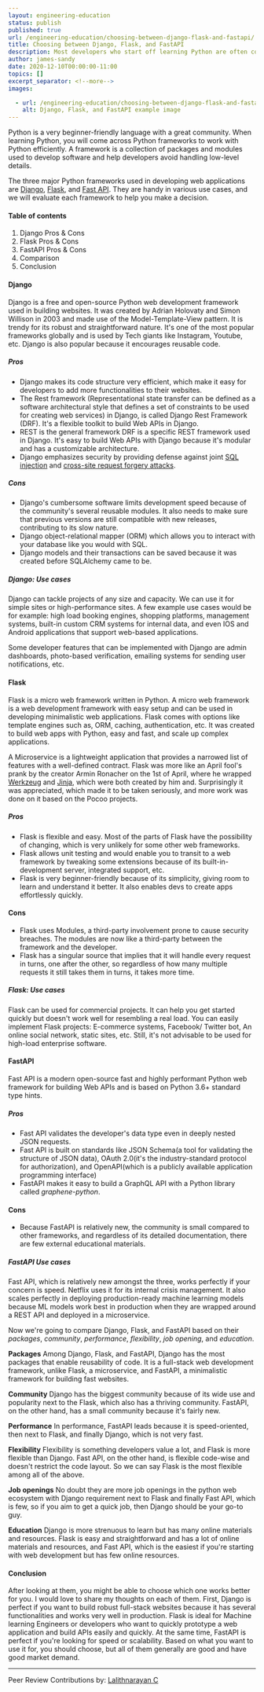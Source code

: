 ```yaml
---
layout: engineering-education
status: publish
published: true
url: /engineering-education/choosing-between-django-flask-and-fastapi/
title: Choosing between Django, Flask, and FastAPI
description: Most developers who start off learning Python are often confused after the introductory Python course if they should learn Django, Flask, or Fast API. This article will highlight some features that will enable a beginner to make the right choice.
author: james-sandy
date: 2020-12-10T00:00:00-11:00
topics: []
excerpt_separator: <!--more-->
images:

  - url: /engineering-education/choosing-between-django-flask-and-fastapi/hero.jpg
    alt: Django, Flask, and FastAPI example image
---
```

Python is a very beginner-friendly language with a great community. When learning Python, you will come across Python frameworks to work with Python efficiently. A framework is a collection of packages and modules used to develop software and help developers avoid handling low-level details.
<!--more-->
The three major Python frameworks used in developing web applications are [Django](https://www.djangoproject.com/), [Flask](https://en.wikipedia.org/wiki/Flask_(web_framework)), and [Fast API](https://fastapi.tiangolo.com/). They are handy in various use cases, and we will evaluate each framework to help you make a decision.

#### Table of contents
1. Django Pros & Cons
2. Flask Pros & Cons
3. FastAPI Pros & Cons
4. Comparison
5. Conclusion

#### Django
Django is a free and open-source Python web development framework used in building websites. It was created by Adrian Holovaty and Simon Willison in 2003 and made use of the Model-Template-View pattern. It is trendy for its robust and straightforward nature. It's one of the most popular frameworks globally and is used by Tech giants like Instagram, Youtube, etc. Django is also popular because it encourages reusable code.

##### Pros
- Django makes its code structure very efficient, which make it easy for developers to add more functionalities to their websites.
- The Rest framework (Representational state transfer can be defined as a software architectural style that defines a set of constraints to be used for creating web services) in Django, is called Django Rest Framework (DRF). It's a flexible toolkit to build Web APIs in Django. 
- REST is the general framework DRF is a specific REST framework used in Django. It's easy to build Web APIs with Django because it's modular and has a customizable architecture.
- Django emphasizes security by providing defense against joint [SQL injection](https://en.wikipedia.org/wiki/SQL_injection) and [cross-site request forgery attacks](https://en.wikipedia.org/wiki/Cross-site_request_forgery).

##### Cons
- Django's cumbersome software limits development speed because of the community's several reusable modules. It also needs to make sure that previous versions are still compatible with new releases, contributing to its slow nature. 
- Django object-relational mapper (ORM) which allows you to interact with your database like you would with SQL. 
- Django models and their transactions can be saved because it was created before SQLAlchemy came to be.

##### Django: Use cases
Django can tackle projects of any size and capacity. We can use it for simple sites or high-performance sites. A few example use cases would be for example: high load booking engines, shopping platforms, management systems, built-in custom CRM systems for internal data, and even IOS and Android applications that support web-based applications. 

Some developer features that can be implemented with Django are admin dashboards, photo-based verification, emailing systems for sending user notifications, etc.

#### Flask
Flask is a micro web framework written in Python. A micro web framework is a web development framework with easy setup and can be used in developing minimalistic web applications. Flask comes with options like template engines such as, ORM, caching, authentication, etc. It was created to build web apps with Python, easy and fast, and scale up complex applications. 

A Microservice is a lightweight application that provides a narrowed list of features with a well-defined contract. Flask was more like an April fool's prank by the creator Armin Ronacher on the 1st of April, where he wrapped [Werkzeug](https://werkzeug.palletsprojects.com/en/1.0.x/) and [Jinja](https://jinja.palletsprojects.com/en/2.11.x/), which were both created by him and. Surprisingly it was appreciated, which made it to be taken seriously, and more work was done on it based on the Pocoo projects.

##### Pros
- Flask is flexible and easy. Most of the parts of Flask have the possibility of changing, which is very unlikely for some other web frameworks.
- Flask allows unit testing and would enable you to transit to a web framework by tweaking some extensions because of its built-in-development server, integrated support, etc.
- Flask is very beginner-friendly because of its simplicity, giving room to learn and understand it better. It also enables devs to create apps effortlessly quickly. 

#### Cons
- Flask uses Modules, a third-party involvement prone to cause security breaches. The modules are now like a third-party between the framework and the developer.
- Flask has a singular source that implies that it will handle every request in turns, one after the other, so regardless of how many multiple requests it still takes them in turns, it takes more time.

##### Flask: Use cases
Flask can be used for commercial projects. It can help you get started quickly but doesn't work well for resembling a real load. You can easily implement Flask projects: E-commerce systems, Facebook/ Twitter bot, An online social network, static sites, etc. Still, it's not advisable to be used for high-load enterprise software.

#### FastAPI  
Fast API is a modern open-source fast and highly performant Python web framework for building Web APIs and is based on Python 3.6+ standard type hints. 

##### Pros
- Fast API validates the developer's data type even in deeply nested JSON requests.
- Fast API is built on standards like JSON Schema(a tool for validating the structure of JSON data), OAuth 2.0(it's the industry-standard protocol for authorization), and OpenAPI(which is a publicly available application programming interface)
- FastAPI makes it easy to build a GraphQL API with a Python library called *graphene-python*.

#### Cons
- Because FastAPI is relatively new, the community is small compared to other frameworks, and regardless of its detailed documentation, there are few external educational materials.

##### FastAPI Use cases
Fast API, which is relatively new amongst the three, works perfectly if your concern is speed. Netflix uses it for its internal crisis management. It also scales perfectly in deploying production-ready machine learning models because ML models work best in production when they are wrapped around a REST API and deployed in a microservice.

Now we're going to compare Django, Flask, and FastAPI based on their *packages*, *community*, *performance*, *flexibility*, *job opening*, and *education*.

**Packages**
Among Django, Flask, and FastAPI, Django has the most packages that enable reusability of code. It is a full-stack web development framework, unlike Flask, a microservice, and FastAPI, a minimalistic framework for building fast websites.

**Community**
Django has the biggest community because of its wide use and popularity next to the Flask, which also has a thriving community. FastAPI, on the other hand, has a small community because it's fairly new.

**Performance**
In performance, FastAPI leads because it is speed-oriented, then next to Flask, and finally Django, which is not very fast.

**Flexibility**
Flexibility is something developers value a lot, and Flask is more flexible than Django. Fast API, on the other hand, is flexible code-wise and doesn't restrict the code layout. So we can say Flask is the most flexible among all of the above.

**Job openings**
No doubt they are more job openings in the python web ecosystem with Django requirement next to Flask and finally Fast API, which is few, so if you aim to get a quick job, then Django should be your go-to guy.

**Education**
Django is more strenuous to learn but has many online materials and resources. Flask is easy and straightforward and has a lot of online materials and resources, and Fast API, which is the easiest if you're starting with web development but has few online resources.

#### Conclusion
After looking at them, you might be able to choose which one works better for you. I would love to share my thoughts on each of them. First, Django is perfect if you want to build robust full-stack websites because it has several functionalities and works very well in production. Flask is ideal for Machine learning Engineers or developers who want to quickly prototype a web application and build APIs easily and quickly. At the same time, FastAPI is perfect if you're looking for speed or scalability. Based on what you want to use it for, you should choose, but all of them generally are good and have good market demand.

---
Peer Review Contributions by: [Lalithnarayan C](/engineering-education/authors/lalithnarayan-c/)
